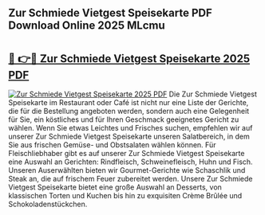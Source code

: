 ## Zur Schmiede Vietgest Speisekarte PDF Download Online 2025 MLcmu

# <h2><a href="http://gccdez.nevu.top/?p=Zur+Schmiede+Vietgest+Speisekarte">🔗 👉🔴 Zur Schmiede Vietgest Speisekarte 2025 PDF</a></h2>

[![Zur Schmiede Vietgest Speisekarte 2025 PDF](https://i.imgur.com/dBaPXMq.png)](http://gccdez.nevu.top/?p=Zur+Schmiede+Vietgest+Speisekarte)
Die Zur Schmiede Vietgest Speisekarte im Restaurant oder Café ist nicht nur eine Liste der Gerichte, die für die Bestellung angeboten werden, sondern auch eine Gelegenheit für Sie, ein köstliches und für Ihren Geschmack geeignetes Gericht zu wählen. Wenn Sie etwas Leichtes und Frisches suchen, empfehlen wir auf unserer Zur Schmiede Vietgest Speisekarte unseren Salatbereich, in dem Sie aus frischen Gemüse- und Obstsalaten wählen können. Für Fleischliebhaber gibt es auf unserer Zur Schmiede Vietgest Speisekarte eine Auswahl an Gerichten: Rindfleisch, Schweinefleisch, Huhn und Fisch. Unseren Auserwählten bieten wir Gourmet-Gerichte wie Schaschlik und Steak an, die auf frischem Feuer zubereitet werden. Unsere Zur Schmiede Vietgest Speisekarte bietet eine große Auswahl an Desserts, von klassischen Torten und Kuchen bis hin zu exquisiten Crème Brûlée und Schokoladenstückchen.
